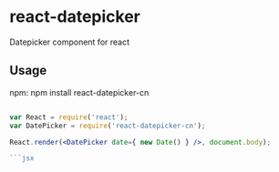 react-datepicker
================
Datepicker component for react

## Usage 
npm: npm install react-datepicker-cn
```jsx

var React = require('react');
var DatePicker = require('react-datepicker-cn');

React.render(<DatePicker date={ new Date() } />, document.body);

```jsx

